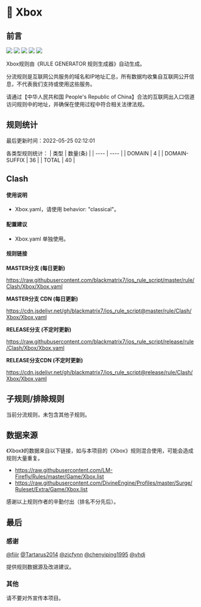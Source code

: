 # 🧸 Xbox

## 前言

![](https://shields.io/badge/-移除重复规则-ff69b4) ![](https://shields.io/badge/-DOMAIN与DOMAIN--SUFFIX合并-green) ![](https://shields.io/badge/-DOMAIN--SUFFIX间合并-critical) ![](https://shields.io/badge/-DOMAIN--SUFFIX与DOMAIN--KEYWORD合并-blue) ![](https://shields.io/badge/-IP--CIDR(6)合并-blueviolet) 

Xbox规则由《RULE GENERATOR 规则生成器》自动生成。

分流规则是互联网公共服务的域名和IP地址汇总，所有数据均收集自互联网公开信息，不代表我们支持或使用这些服务。

请通过【中华人民共和国 People's Republic of China】合法的互联网出入口信道访问规则中的地址，并确保在使用过程中符合相关法律法规。

## 规则统计

最后更新时间：2022-05-25 02:12:01

各类型规则统计：
| 类型 | 数量(条)  | 
| ---- | ----  |
| DOMAIN | 4  | 
| DOMAIN-SUFFIX | 36  | 
| TOTAL | 40  | 


## Clash 

#### 使用说明
- Xbox.yaml，请使用 behavior: "classical"。

#### 配置建议
- Xbox.yaml 单独使用。

#### 规则链接
**MASTER分支 (每日更新)**

https://raw.githubusercontent.com/blackmatrix7/ios_rule_script/master/rule/Clash/Xbox/Xbox.yaml

**MASTER分支 CDN (每日更新)**

https://cdn.jsdelivr.net/gh/blackmatrix7/ios_rule_script@master/rule/Clash/Xbox/Xbox.yaml

**RELEASE分支 (不定时更新)**

https://raw.githubusercontent.com/blackmatrix7/ios_rule_script/release/rule/Clash/Xbox/Xbox.yaml

**RELEASE分支CDN (不定时更新)**

https://cdn.jsdelivr.net/gh/blackmatrix7/ios_rule_script@release/rule/Clash/Xbox/Xbox.yaml

## 子规则/排除规则


当前分流规则，未包含其他子规则。

## 数据来源

《Xbox》的数据来自以下链接，如与本项目的《Xbox》规则混合使用，可能会造成规则大量重复。

- https://raw.githubusercontent.com/LM-Firefly/Rules/master/Game/Xbox.list
- https://raw.githubusercontent.com/DivineEngine/Profiles/master/Surge/Ruleset/Extra/Game/Xbox.list


感谢以上规则作者的辛勤付出（排名不分先后）。

## 最后

### 感谢

[@fiiir](https://github.com/fiiir) [@Tartarus2014](https://github.com/Tartarus2014) [@zjcfynn](https://github.com/zjcfynn) [@chenyiping1995](https://github.com/chenyiping1995) [@vhdj](https://github.com/vhdj)

提供规则数据源及改进建议。

### 其他

请不要对外宣传本项目。